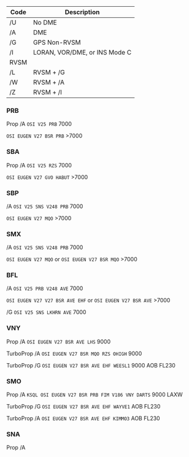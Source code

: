 | Code | Description |
|--| --|
|/U |No DME|
|/A |DME|
|/G |GPS Non-RVSM|
|/I |LORAN, VOR/DME, or INS Mode C|
|RVSM|
|/L |RVSM + /G|
|/W |RVSM + /A|
|/Z |RVSM + /I|


### PRB
Prop /A
```OSI V25 PRB``` 7000

```OSI EUGEN V27 BSR PRB``` >7000

### SBA
Prop /A
```OSI V25 RZS``` 7000

```OSI EUGEN V27 GVO HABUT``` >7000

### SBP
/A
```OSI V25 SNS V248 PRB``` 7000

```OSI EUGEN V27 MQO``` >7000

### SMX
/A
```OSI V25 SNS V248 PRB``` 7000

```OSI EUGEN V27 MQO``` or ```OSI EUGEN V27 BSR MQO``` >7000

### BFL
/A
```OSI V25 PRB V248 AVE``` 7000

```OSI EUGEN V27 V27 BSR AVE EHF``` or ```OSI EUGEN V27 BSR AVE``` >7000

/G
```OSI V25 SNS LKHRN AVE``` 7000

### VNY
Prop /A
```OSI EUGEN V27 BSR AVE LHS``` 9000

TurboProp /A
```OSI EUGEN V27 BSR MQO RZS OHIGH``` 9000

TurboProp /G
```OSI EUGEN V27 BSR AVE EHF WEESL1``` 9000 AOB FL230

### SMO
Prop /A
```KSQL OSI EUGEN V27 BSR PRB FIM V186 VNY DARTS``` 9000 LAXW 

TurboProp /G
```OSI EUGEN V27 BSR AVE EHF WAYVE1``` AOB FL230

TurboProp /A
```OSI EUGEN V27 BSR AVE EHF KIMMO3``` AOB FL230

### SNA
Prop /A
``````
``````
